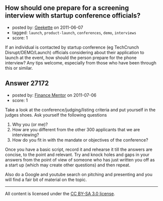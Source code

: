 ## How should one prepare for a screening interview with startup conference officials?

- posted by: [Geekette](https://stackexchange.com/users/-1/11077-geekette) on 2011-06-07
- tagged: `launch`, `product-launch`, `conferences`, `demo`, `interviews`
- score: 1

If an individual is contacted by startup conference (eg TechCrunch Disrupt/DEMO/Launch) officials considering about their application to launch at the event, how should the person prepare for the phone interview?  Any tips welcome, especially from those who have been through this or similar.


## Answer 27172

- posted by: [Finance Mentor](https://stackexchange.com/users/-1/11741-finance-mentor) on 2011-07-06
- score: 1

Take a look at the conference/judging/listing criteria and put yourself in the judges shoes. Ask yourself the following questions

1. Why you (or me)?
2. How are you different from the other 300 applicants that we are interviewing?
3. How do you fit in with the mandate or objectives of the conference?

Once you have a basic script, record it and rehearse it till the answers are concise, to the point and relevant. Try and knock holes and gaps in your answers from the point of view of someone who has just written you off as a start up (which may create other questions) and then repeat. 

Also do a Google and youtube search on pitching and presenting and you will find a fair bit of material on the topic. 



---

All content is licensed under the [CC BY-SA 3.0 license](https://creativecommons.org/licenses/by-sa/3.0/).
